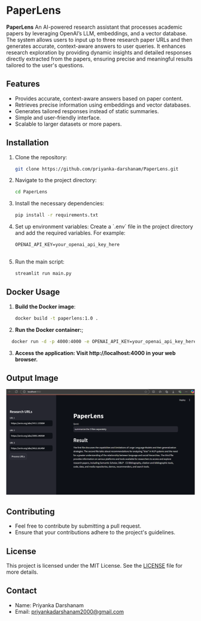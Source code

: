 # PaperLens

**PaperLens** An AI-powered research assistant that processes academic papers by leveraging OpenAI’s LLM, embeddings, and a vector database. The system allows users to input up to three research paper URLs and then generates accurate, context-aware answers to user queries. It enhances research exploration by providing dynamic insights and detailed responses directly extracted from the papers, ensuring precise and meaningful results tailored to the user's questions.

## Features
- Provides accurate, context-aware answers based on paper content.
- Retrieves precise information using embeddings and vector databases.
- Generates tailored responses instead of static summaries.
- Simple and user-friendly interface.
- Scalable to larger datasets or more papers.
  
## Installation
1. Clone the repository:
   ```bash
   git clone https://github.com/priyanka-darshanam/PaperLens.git
   
2. Navigate to the project directory:
   ```bash
   cd PaperLens
   
3. Install the necessary dependencies:
   ```bash
   pip install -r requirements.txt   
   
4. Set up environment variables:
   Create a \`.env\` file in the project directory and add the required variables. For example:
   ```plaintext
   OPENAI_API_KEY=your_openai_api_key_here
  
5. Run the main script:
   ```bash
   streamlit run main.py

## Docker Usage
1. **Build the Docker image**:
   ```bash
   docker build -t paperlens:1.0 .

2. **Run the Docker container:**;
 ```bash
   docker run -d -p 4000:4000 -e OPENAI_API_KEY=your_openai_api_key_here paperlens:1.0
```

3. **Access the application: Visit http://localhost:4000 in your web browser.**

## Output Image

![Output Image](paperlens.png)

## Contributing
- Feel free to contribute by submitting a pull request.
- Ensure that your contributions adhere to the project's guidelines.

## License
This project is licensed under the MIT License. See the [LICENSE](LICENSE) file for more details.

## Contact
- Name: Priyanka Darshanam
- Email: priyankadarshanam2000@gmail.com

